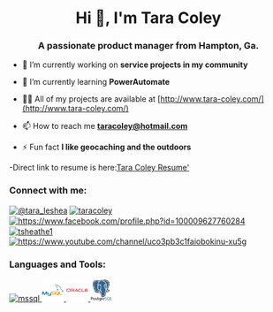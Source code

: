 <!---
taracoley/taracoley is a ✨ special ✨ repository because its `README.md` (this file) appears on your GitHub profile.
You can click the Preview link to take a look at your changes.
--->
<h1 align="center">Hi 👋, I'm Tara Coley</h1>
<h3 align="center">A passionate product manager from Hampton, Ga.</h3>

- 🔭 I’m currently working on **service projects in my community**

- 🌱 I’m currently learning **PowerAutomate**

- 👨‍💻 All of my projects are available at [http://www.tara-coley.com/](http://www.tara-coley.com/)

- 📫 How to reach me **taracoley@hotmail.com**

- ⚡ Fun fact **I like geocaching and the outdoors**

-Direct link to resume is here:[Tara Coley Resume'](https://drive.google.com/file/d/1NKm4Fc7DFK6ZNB0ZgrLKzTTwF7O4Mvfd/view?usp=sharing)

<h3 align="left">Connect with me:</h3>
<p align="left">
<a href="https://twitter.com/@tara_leshea" target="blank"><img align="center" src="https://raw.githubusercontent.com/rahuldkjain/github-profile-readme-generator/master/src/images/icons/Social/twitter.svg" alt="@tara_leshea" height="30" width="40" /></a>
<a href="https://linkedin.com/in/taracoley" target="blank"><img align="center" src="https://raw.githubusercontent.com/rahuldkjain/github-profile-readme-generator/master/src/images/icons/Social/linked-in-alt.svg" alt="taracoley" height="30" width="40" /></a>
<a href="https://fb.com/https://www.facebook.com/profile.php?id=100009627760284" target="blank"><img align="center" src="https://raw.githubusercontent.com/rahuldkjain/github-profile-readme-generator/master/src/images/icons/Social/facebook.svg" alt="https://www.facebook.com/profile.php?id=100009627760284" height="30" width="40" /></a>
<a href="https://instagram.com/tsheathe1" target="blank"><img align="center" src="https://raw.githubusercontent.com/rahuldkjain/github-profile-readme-generator/master/src/images/icons/Social/instagram.svg" alt="tsheathe1" height="30" width="40" /></a>
<a href="https://www.youtube.com/c/https://www.youtube.com/channel/uco3pb3c1faiobokinu-xu5g" target="blank"><img align="center" src="https://raw.githubusercontent.com/rahuldkjain/github-profile-readme-generator/master/src/images/icons/Social/youtube.svg" alt="https://www.youtube.com/channel/uco3pb3c1faiobokinu-xu5g" height="30" width="40" /></a>
</p>

<h3 align="left">Languages and Tools:</h3>
<p align="left"> <a href="https://www.microsoft.com/en-us/sql-server" target="_blank" rel="noreferrer"> <img src="https://www.svgrepo.com/show/303229/microsoft-sql-server-logo.svg" alt="mssql" width="40" height="40"/> </a> <a href="https://www.mysql.com/" target="_blank" rel="noreferrer"> <img src="https://raw.githubusercontent.com/devicons/devicon/master/icons/mysql/mysql-original-wordmark.svg" alt="mysql" width="40" height="40"/> </a> <a href="https://www.oracle.com/" target="_blank" rel="noreferrer"> <img src="https://raw.githubusercontent.com/devicons/devicon/master/icons/oracle/oracle-original.svg" alt="oracle" width="40" height="40"/> </a> <a href="https://www.postgresql.org" target="_blank" rel="noreferrer"> <img src="https://raw.githubusercontent.com/devicons/devicon/master/icons/postgresql/postgresql-original-wordmark.svg" alt="postgresql" width="40" height="40"/> </a> </p>
